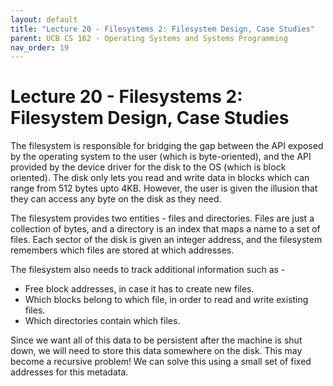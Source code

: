 ```yaml
---
layout: default
title: "Lecture 20 - Filesystems 2: Filesystem Design, Case Studies"
parent: UCB CS 162 - Operating Systems and Systems Programming
nav_order: 19
---
```


# Lecture 20 - Filesystems 2: Filesystem Design, Case Studies
The filesystem is responsible for bridging the gap between the API exposed by the operating system to the user (which is byte-oriented), and the API provided by the device driver for the disk to the OS (which is block oriented). The disk only lets you read and write data in blocks which can range from 512 bytes upto 4KB. However, the user is given the illusion that they can access any byte on the disk as they need.

The filesystem provides two entities - files and directories. Files are just a collection of bytes, and a directory is an index that maps a name to a set of files. Each sector of the disk is given an integer address, and the filesystem remembers which files are stored at which addresses.

The filesystem also needs to track additional information such as -

- Free block addresses, in case it has to create new files.
- Which blocks belong to which file, in order to read and write existing files.
- Which directories contain which files.

Since we want all of this data to be persistent after the machine is shut down, we will need to store this data somewhere on the disk. This may become a recursive problem! We can solve this using a small set of fixed addresses for this metadata.